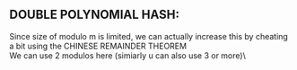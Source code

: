**DOUBLE POLYNOMIAL HASH:**
--

Since size of modulo m is limited, we can actually increase this by cheating a bit using the CHINESE REMAINDER THEOREM\
We can use 2 modulos here (simiarly u can also use 3 or more)\
